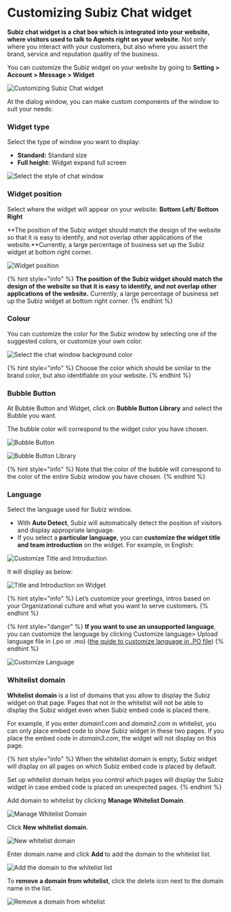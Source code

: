 # Customizing Subiz Chat widget

**Subiz chat widget is a chat box which is integrated into your website, where visitors used to talk to Agents right on your website.** Not only where you interact with your customers, but also where you assert the brand, service and reputation quality of the business.

You can customize the Subiz widget on your website by going to **Setting &gt; Account &gt; Message &gt; Widget​**

![Customizing Subiz Chat widget](../../../.gitbook/assets/3%20%286%29.png)

At the dialog window, you can make custom components of the window to suit your needs:

### **Widget type**

Select the type of window you want to display:

* **Standard:** Standard size
* **Full height:** Widget expand full screen

![Select the style of chat window](../../../.gitbook/assets/4.png)

### **Widget position**

Select where the widget will appear on your website: **Bottom Left/ Bottom Right**

**The position of the Subiz widget should match the design of the website so that it is easy to identify, and not overlap other applications of the website.**Currently, a large percentage of business set up the Subiz widget at bottom right corner.

![Widget position](../../../.gitbook/assets/5%20%283%29.png)

{% hint style="info" %}
**The position of the Subiz widget should match the design of the website so that it is easy to identify, and not overlap other applications of the website.** Currently, a large percentage of business set up the Subiz widget at bottom right corner.
{% endhint %}

### **Colour**

You can customize the color for the Subiz window by selecting one of the suggested colors, or customize your own color.

![Select the chat window background color](../../../.gitbook/assets/6%20%282%29.png)

{% hint style="info" %}
Choose the color which should be similar to the brand color, but also identifiable on your website.​
{% endhint %}

### **Bubble Button**

At Bubble Button and Widget, click on **Bubble Button Library** and select the Bubble you want.

The bubble color will correspond to the widget color you have chosen.

![Bubble Button](../../../.gitbook/assets/7%20%282%29.png)

![Bubble Button Library](../../../.gitbook/assets/21.png)

{% hint style="info" %}
Note that the color of the bubble will correspond to the color of the entire Subiz window you have chosen.
{% endhint %}

### **Language**

Select the language used for Subiz window.

* With **Auto Detect**, Subiz will automatically detect the position of visitors and display appropriate language.
* If you select a **particular language**, you can **customize the widget title and team introduction** on the widget. For example, in English:

![Customize Title and Introduction](https://docv4.subiz.com/wp-content/uploads/2018/03/language-customize.png)

It will display as below:

![Title and Introduction on Widget](../../../.gitbook/assets/9.png)

{% hint style="info" %}
Let’s customize your greetings, intros based on your Organizational culture  and what you want to serve customers.
{% endhint %}

{% hint style="danger" %}
**If you want to use an unsupported language**, you can customize the language by clicking Customize language&gt; Upload language file in \(.po or .mo\)​ \([the guide to customize language in .PO file](https://subiz.gitbook.io/subiz-document-english/~/edit/primary/getting-started-with-subiz/setting-up-interaction-environments/installing-subiz-on-websites/customizing-subiz-chat-widget#customize-language-with-p-o-file)\)
{% endhint %}

![Customize Language](../../../.gitbook/assets/10.png)

### **Whitelist domain**

**Whitelist domain** is a list of domains that you allow to display the Subiz widget on that page. Pages that not in the whitelist will not be able to display the Subiz widget even when Subiz embed code is placed there.

For example, if you enter _domain1.com_ and _domain2.com_ in whitelist, you can only place embed code to show Subiz widget in these two pages. If you place the embed code in _domain3.com_, the widget will not display on this page.

{% hint style="info" %}
When the whitelist domain is empty, Subiz widget will display on all pages on which Subiz embed code is placed by default.

Set up whitelist domain helps you control which pages will display the Subiz widget in case embed code is placed on unexpected pages.
{% endhint %}

Add domain to whitelist by clicking **Manage Whitelist Domain**.

![Manage Whitelist Domain](../../../.gitbook/assets/11.png)

Click **New whitelist domain**.

![New whitelist domain](https://docv4.subiz.com/wp-content/uploads/2018/03/Whitelist-domain.png)

Enter domain name and click **Add** to add the domain to the whitelist list.

![Add the domain to the whitelist list](../../../.gitbook/assets/12.png)

To **remove a domain from whitelist**, click the delete icon next to the domain name in the list.

![Remove a domain from whitelist](../../../.gitbook/assets/13.png)



